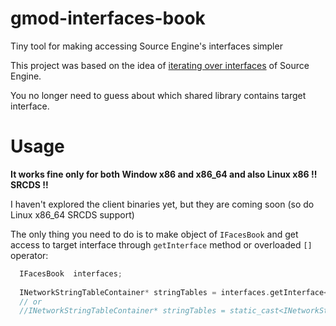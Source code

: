 # gmod-interfaces-book
Tiny tool for making accessing Source Engine's interfaces simpler

This project was based on the idea of [iterating over interfaces](https://aixxe.net/2017/03/walking-interface-list) of Source Engine.

You no longer need to guess about which shared library contains target interface.

# Usage

**It works fine only for both Window x86 and x86_64  and also Linux x86 !! SRCDS !!**

I haven't explored the client binaries yet, but they are coming soon (so do Linux x86_64 SRCDS support)

The only thing you need to do is to make object of `IFacesBook` and get access to target interface through `getInterface` method or overloaded `[]` operator:

```cpp
  IFacesBook  interfaces;
  
  INetworkStringTableContainer* stringTables = interfaces.getInterface<INetworkStringTableContainer>("VEngineServerStringTable001");
  // or
  //INetworkStringTableContainer* stringTables = static_cast<INetworkStringTableContainer*>(interfaces["VEngineServerStringTable001"]);
```
